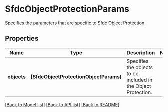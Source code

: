 # SfdcObjectProtectionParams

Specifies the parameters that are specific to Sfdc Object Protection.

## Properties
Name | Type | Description | Notes
------------ | ------------- | ------------- | -------------
**objects** | [**[SfdcObjectProtectionObjectParams]**](SfdcObjectProtectionObjectParams.md) | Specifies the objects to be included in the Object Protection. | 

[[Back to Model list]](../README.md#documentation-for-models) [[Back to API list]](../README.md#documentation-for-api-endpoints) [[Back to README]](../README.md)


